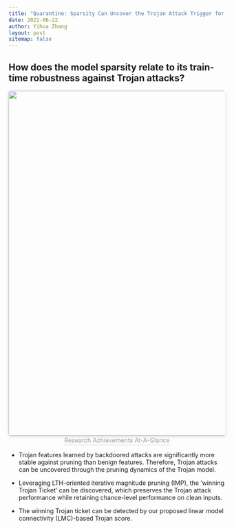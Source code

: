 ```yaml
---
title: "Quarantine: Sparsity Can Uncover the Trojan Attack Trigger for Free"
date: 2022-06-22
author: Yihua Zhang
layout: post
sitemap: false
---
```


## How does the model sparsity relate to its train-time robustness against Trojan attacks?

<center>
    <img style="border-radius: 0.3125em;
    box-shadow: 0 2px 4px 0 rgba(34,36,38,.12),0 2px 10px 0 rgba(34,36,38,.08);" 
    src="{{ site.url }}{{ site.baseurl }}/images/postpic/backdoor_cvpr22/overview.png" width="800">
    <!-- <br> -->
    <div style="color:orange; border-bottom: 1px solid #d9d9d9;
    display: inline-block;
    color: #999;
    padding: 2px;">Research Achievements At-A-Glance</div>
</center>

<!-- ![Research Achievements At-A-Glance]({{ site.url }}{{ site.baseurl }}/images/postpic/backdoor_cvpr22/overview.png){: style="width: 60%; float: middle"} -->

* Trojan features learned by backdoored attacks are significantly more stable against pruning than benign features. Therefore, Trojan attacks can be uncovered through the pruning dynamics of the Trojan model. 

* Leveraging LTH-oriented iterative magnitude pruning (IMP), the ‘winning Trojan Ticket’ can be discovered, which preserves the Trojan attack performance while retaining chance-level performance on clean inputs. 

* The winning Trojan ticket can be detected by our proposed linear model connectivity (LMC)-based Trojan score.


